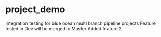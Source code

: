# project_demo
Integration testing for blue ocean multi branch pipeline projects
Feature tested in Dev will be merged to Master
Added feature 2

